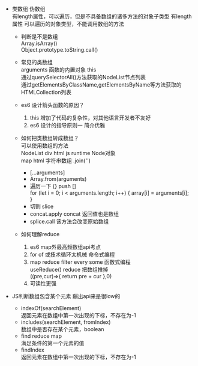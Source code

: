- 类数组  伪数组  
  有length属性，可以遍历，但是不具备数组的诸多方法的对象子类型
  有length属性 可以遍历的对象类型，不能调用数组的方法
  - 判断是不是数组  
    Array.isArray()    
    Object.prototype.toString.call()  
  - 常见的类数组  
    arguments 函数的内置对象 this  
    通过querySelectorAll()方法获取的NodeList节点列表  
    通过getElementsByClassName,getElementsByName等方法获取的HTMLCollection列表  
  - es6 设计箭头函数的原因？  
    1. this 增加了代码的复杂性，对其他语言开发者不友好   
    2. es6 设计的指导原则一 简介优雅  

  - 如何把类数组转成数组？  
    可以使用数组的方法  
    NodeList div html js runtime Node对象   
    map html  字符串数组 .join('')  
    - [...arguments]
    - Array.from(arguments)
    - 遍历一下 {} push []  
      for (let i = 0; i < arguments.length; i++) {
        array[i] = arguments[i];
      }  
    - 切割  slice
    - concat.apply
      concat 返回值也是数组  
    - splice.call 该方法会改变原始数组  
  
  - 如何理解reduce
    1. es6 map外最高频数组api考点  
    2. for of 或技术循环太机械 命令式编程  
    3. map reduce filter every some 函数式编程  
      useReduce() reduce 把数组推掉  
      ((pre,cur)=>{
        return pre + cur
      },0)
    4. 可读性更强

- JS判断数组包含某个元素
  蹦出api来是很low的 
  - indexOf(searchElement)   
    返回元素在数组中第一次出现的下标，不存在为-1
  - includes(searchElement, fromIndex)  
    数组中是否存在某个元素，boolean  
  - find reduce map   
    满足条件的第一个元素的值  
  - findIndex   
    返回元素在数组中第一次出现的下标，不存在为-1
    

